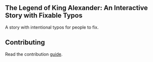 ## The Legend of King Alexander: An Interactive Story with Fixable Typos

A story with intentional typos for people to fix.

## Contributing

Read the contribution [guide](https://github.com/official-aisensei/the_legend_of_king_alexander/blob/main/CONTRIBUTING.md).


